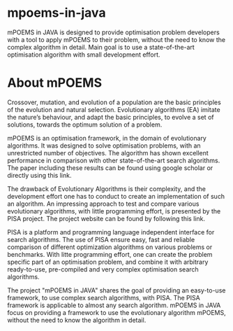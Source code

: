 mpoems-in-java
==============

mPOEMS in JAVA is designed to provide optimisation problem developers with a tool to apply mPOEMS to their problem, without the need to know the complex algorithm in detail. Main goal is to use a state-of-the-art optimisation algorithm with small development effort.


About mPOEMS
==============

Crossover, mutation, and evolution of a population are the basic principles of the evolution and natural selection. Evolutionary algorithms (EA) imitate the nature’s behaviour, and adapt the basic principles, to evolve a set of solutions, towards the optimum solution of a problem.

mPOEMS is an optimisation framework, in the domain of evolutionary algorithms. It was designed to solve optimisation problems, with an unrestricted number of objectives. The algorithm has shown excellent performance in comparison with other state-of-the-art search algorithms. The paper including these results can be found using google scholar or directly using this link.

The drawback of Evolutionary Algorithms is their complexity, and the development effort one has to conduct to create an implementation of such an algorithm. An impressing approach to test and compare various evolutionary algorithms, with little programming effort, is presented by the PISA project. The project website can be found by following this link.

PISA is a platform and programming language independent interface for search algorithms. The use of PISA ensure easy, fast and reliable comparison of different optimization algorithms on various problems or benchmarks. With litte programming effort, one can create the problem specific part of an optimisation problem, and combine it with arbitrary ready-to-use, pre-compiled and very complex optimisation search algorithms.

The project "mPOEMS in JAVA" shares the goal of providing an easy-to-use framework, to use complex search algorithms, with PISA. The PISA framework is applicable to almost any search algorithm. mPOEMS in JAVA focus on providing a framework to use the evolutionary algorithm mPOEMS, without the need to know the algorithm in detail.